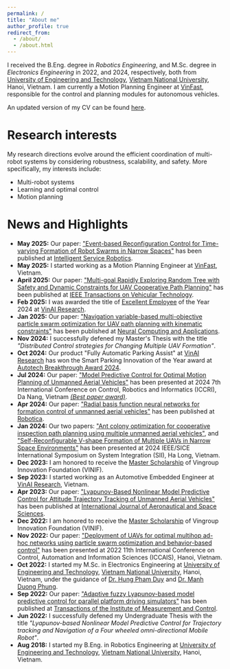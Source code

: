 ```yaml
---
permalink: /
title: "About me"
author_profile: true
redirect_from: 
  - /about/
  - /about.html
---
```


I received the B.Eng. degree in *Robotics Engineering*, and M.Sc. degree in *Electronics Engineering* in 2022, and 2024, respectively, both from [University of Engineering and Technology](https://uet.vnu.edu.vn/), [Vietnam National University](https://www.vnu.edu.vn/home/), Hanoi, Vietnam. I am currently a Motion Planning Engineer at [VinFast](https://vinfast.vn/), responsible for the control and planning modules for autonomous vehicles.

An updated version of my CV can be found [here](/files/cv.pdf).

# Research interests

My research directions evolve around the efficient coordination of multi-robot systems by considering robustness, scalability, and safety. More specifically, my interests include:
- Multi-robot systems
- Learning and optimal control
- Motion planning

# News and Highlights
- **May 2025:** Our paper: ["Event-based Reconfiguration Control for Time-varying Formation of Robot Swarms in Narrow Spaces"](/publications/2025-05-erc) has been published at [Intelligent Service Robotics](https://link.springer.com/journal/11370).
- **May 2025:** I started working as a Motion Planning Engineer at [VinFast](https://vinfast.vn/), Vietnam.
- **April 2025:** Our paper: ["Multi-goal Rapidly Exploring Random Tree with Safety and Dynamic Constraints for UAV Cooperative Path Planning"](/publications/2025-04-multirrt) has been published at [IEEE Transactions on Vehicular Technology](https://ieeexplore.ieee.org/xpl/RecentIssue.jsp?punumber=25).
- **Feb 2025:** I was awarded the title of [Excellent Employee](/achievement/) of the Year 2024 at [VinAI Research](https://www.vinai.io/).
- **Jan 2025:** Our paper: ["Navigation variable-based multi-objective particle swarm optimization for UAV path planning with kinematic constraints"](/publications/2025-01-nmopso) has been published at [Neural Computing and Applications](https://link.springer.com/journal/521).
- **Nov 2024:** I successfully defened my Master's Thesis with the title *"Distributed Control strategies for Changing Multiple UAV Formation"*.
- **Oct 2024:** Our product "Fully Automatic Parking Assist" at [VinAI Research](https://www.vinai.io/) has won the Smart Parking Innovation of the Year award at [Autotech Breakthrough Award 2024](https://autotechbreakthrough.com/2024-winners/).
- **Jul 2024:** Our paper: ["Model Predictive Control for Optimal Motion Planning of Unmanned Aerial Vehicles"](/publications/2024-07-iccri) has been presented at 2024 7th International Conference on Control, Robotics and Informatics (ICCRI), Da Nang, Vietnam [*(Best paper award)*](/achievement).
- **Apr 2024:** Our paper: ["Radial basis function neural networks for formation control of unmanned aerial vehicles"](/publications/2024-04-rbfbsmc) has been published at [Robotica](https://www.cambridge.org/core/journals/robotica).
- **Jan 2024:** Our two papers: ["Ant colony optimization for cooperative inspection path planning using multiple unmanned aerial vehicles"](/publications/2024-01-sii-1), and ["Self-Reconfigurable V-shape Formation of Multiple UAVs in Narrow Space Environments"](/publications/2024-01-sii-2) has been presented at 2024 IEEE/SICE International Symposium on System Integration (SII), Ha Long, Vietnam.
- **Dec 2023:** I am honored to receive the [Master Scholarship](/achievement/) of Vingroup Innovation Foundation (VINIF).
- **Sep 2023:** I started working as an Automotive Embedded Engineer at [VinAI Research](https://www.vinai.io/), Vietnam.
- **Apr 2023:** Our paper: ["Lyapunov-Based Nonlinear Model Predictive Control for Attitude Trajectory Tracking of Unmanned Aerial Vehicles"](/publications/2023-04-lnmpc) has been published at [International Journal of Aeronautical and Space Sciences](https://link.springer.com/journal/42405).
- **Dec 2022:** I am honored to receive the [Master Scholarship](/achievement/) of Vingroup Innovation Foundation (VINIF).
- **Nov 2022:** Our paper: ["Deployment of UAVs for optimal multihop ad-hoc networks using particle swarm optimization and behavior-based control"](/publications/2022-11-iccais) has been presented at 2022 11th International Conference on Control, Automation and Information Sciences (ICCAIS), Hanoi, Vietnam.
- **Oct 2022:** I started my M.Sc. in Electronics Engineering at [University of Engineering and Technology](https://uet.vnu.edu.vn/), [Vietnam National University](https://www.vnu.edu.vn/home/), Hanoi, Vietnam, under the guidance of [Dr. Hung Pham Duy](https://scholar.google.com.vn/citations?user=3el0x_oAAAAJ) and [Dr. Manh Duong Phung](https://scholar.google.com.vn/citations?user=JE-a1MkAAAAJ).
- **Sep 2022:** Our paper: ["Adaptive fuzzy Lyapunov-based model predictive control for parallel platform driving simulators"](/publications/2022-09-aflmpc) has been published at [Transactions of the Institute of Measurement and Control](https://journals.sagepub.com/home/TIM).
- **Jun 2022:** I successfully defened my Undergraduate Thesis with the title *"Lyapunov-based Nonlinear Model Predictive Control for Trajectory tracking and Navigation of a Four wheeled omni-directional Mobile Robot"*.
- **Aug 2018:** I started my B.Eng. in Robotics Engineering at [University of Engineering and Technology](https://uet.vnu.edu.vn/), [Vietnam National University](https://www.vnu.edu.vn/home/), Hanoi, Vietnam.